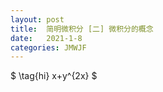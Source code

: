 ```yaml
---
layout: post
title:  简明微积分 [二] 微积分的概念
date:   2021-1-8
categories: JMWJF
---
```


$ \tag{hi} x+y^{2x} $